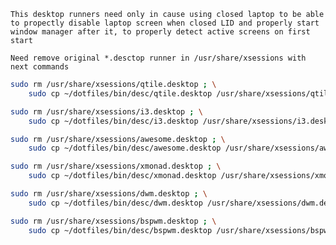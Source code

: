 `This desktop runners need only in cause using closed laptop
to be able to propectly disable laptop screen when closed LID
and properly start window manager after it, to properly detect active screens on first start`

`Need remove original *.desctop runner in /usr/share/xsessions with next commands`

```bash
sudo rm /usr/share/xsessions/qtile.desktop ; \
    sudo cp ~/dotfiles/bin/desc/qtile.desktop /usr/share/xsessions/qtile.desktop

sudo rm /usr/share/xsessions/i3.desktop ; \
    sudo cp ~/dotfiles/bin/desc/i3.desktop /usr/share/xsessions/i3.desktop

sudo rm /usr/share/xsessions/awesome.desktop ; \
    sudo cp ~/dotfiles/bin/desc/awesome.desktop /usr/share/xsessions/awesome.desktop

sudo rm /usr/share/xsessions/xmonad.desktop ; \
    sudo cp ~/dotfiles/bin/desc/xmonad.desktop /usr/share/xsessions/xmonad.desktop

sudo rm /usr/share/xsessions/dwm.desktop ; \
    sudo cp ~/dotfiles/bin/desc/dwm.desktop /usr/share/xsessions/dwm.desktop

sudo rm /usr/share/xsessions/bspwm.desktop ; \
    sudo cp ~/dotfiles/bin/desc/bspwm.desktop /usr/share/xsessions/bspwm.desktop

```
